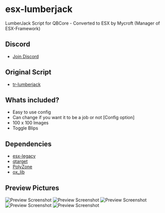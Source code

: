 # esx-lumberjack

LumberJack Script for QBCore - Converted to ESX by Mycroft (Manager of ESX-Framework)

## Discord

- [Join Discord](https://discord.esx-framework.org/)

## Original Script

- [tr-lumberjack](https://github.com/trclassic92/tr-lumberjack)

## Whats included?

- Easy to use config
- Can change if you want it to be a job or not [Config option]
- 100 x 100 Images
- Toggle Blips

## Dependencies

- [esx-legacy](https://docs.esx-framework.org)
- [qtarget](https://github.com/overextended/qtarget/releases)
- [PolyZone](https://github.com/mkafrin/PolyZone)
- [ox_lib](https://github.com/overextended/ox_lib/releases)

## Preview Pictures

![Preview Screenshot](https://i.imgur.com/aqY8o9E.png)
![Preview Screenshot](https://i.imgur.com/6SHy1q5.png)
![Preview Screenshot](https://i.imgur.com/qaO7Nih.png)
![Preview Screenshot](https://i.imgur.com/NxSij99.png)
![Preview Screenshot](https://i.imgur.com/KTSWeCt.png)
